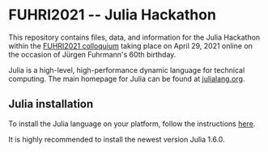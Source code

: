 # FUHRI2021 -- Julia Hackathon

This repository contains files, data, and information for the Julia Hackathon within the [FUHRI2021 colloquium](https://www.wias-berlin.de/workshops/FUHRI2021) taking place on April 29, 2021 online on the occasion of Jürgen Fuhrmann's 60th birthday.

Julia is a high-level, high-performance dynamic language for technical computing. The main homepage for Julia can be found at [julialang.org](https://julialang.org/).

## Julia installation

To install the Julia language on your platform, follow the instructions [here](https://julialang.org/downloads/platform/).

It is highly recommended to install the newest version Julia 1.6.0.
